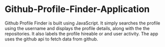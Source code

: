 # Github-Profile-Finder-Application
Github Profile Finder is built using JavaScript. 
It simply searches the profile using the username and displays the profile details, along with the the repositories.
It also labels the profile hireable or  and user activity. 
The app uses the github api to fetch data from github.

